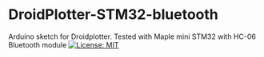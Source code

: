 # DroidPlotter-STM32-bluetooth
Arduino sketch for Droidplotter. Tested with Maple mini STM32 with HC-06 Bluetooth module
[![License: MIT](https://img.shields.io/badge/License-MIT-yellow.svg)](https://opensource.org/licenses/MIT)

